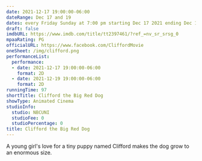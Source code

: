 ```yaml
---
date: 2021-12-17 19:00:00-06:00
dateRange: Dec 17 and 19
dates: every Friday Sunday at 7:00 pm starting Dec 17 2021 ending Dec 19 2021
draft: false
imdbURL: https://www.imdb.com/title/tt2397461/?ref_=nv_sr_srsg_0
mpaaRating: PG
officialURL: https://www.facebook.com/CliffordMovie
oneSheet: /img/clifford.png
performanceList:
  performance:
  - date: 2021-12-17 19:00:00-06:00
    format: 2D
  - date: 2021-12-19 19:00:00-06:00
    format: 2D
runningTime: 97
shortTitle: Clifford the Big Red Dog
showType: Animated Cinema
studioInfo:
  studio: NBCUNI
  studioFee: 0
  studioPercentage: 0
title: Clifford the Big Red Dog
---
```


A young girl's love for a tiny puppy named Clifford makes the dog grow to an enormous size.